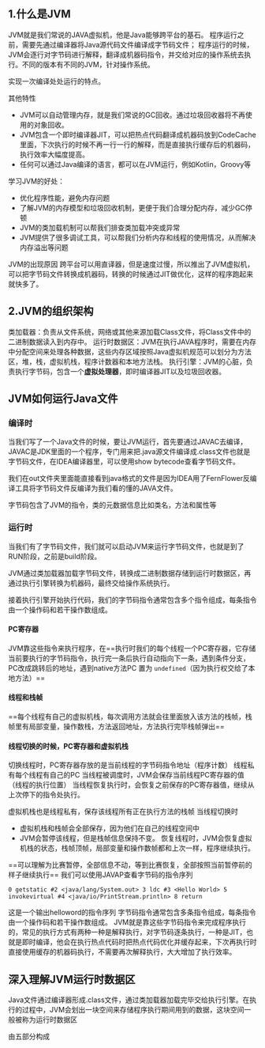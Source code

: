 ## 1.什么是JVM
JVM就是我们常说的JAVA虚拟机，他是Java能够跨平台的基石。
程序运行之前，需要先通过编译器将Java源代码文件编译成字节码文件；
程序运行的时候，JVM会逐行对字节码进行解释，翻译成机器码指令，并交给对应的操作系统去执行。不同的版本有不同的JVM，针对操作系统。

实现一次编译处处运行的特点。

其他特性
- JVM可以自动管理内存，就是我们常说的GC回收。通过垃圾回收器将不再使用的对象回收。
- JVM包含一个即时编译器JIT，可以把热点代码翻译成机器码放到CodeCache里面，下次执行的时候不再一行一行的解释，而是直接执行缓存后的机器码，执行效率大幅度提高。
- 任何可以通过Java编译的语言，都可以在JVM运行，例如Kotlin，Groovy等

学习JVM的好处：
- 优化程序性能，避免内存问题
- 了解JVM的内存模型和垃圾回收机制，更便于我们合理分配内存，减少GC停顿
- JVM的类加载机制可以帮我们排查类加载冲突或异常
- JVM提供了很多调试工具，可以帮我们分析内存和线程的使用情况，从而解决内存溢出等问题

JVM的出现原因
跨平台可以用直译器，但是速度过慢，所以推出了JVM虚拟机，可以把字节码文件转换成机器码，转换的时候通过JIT做优化，这样的程序跑起来就快多了。

## 2.JVM的组织架构
类加载器：负责从文件系统，网络或其他来源加载Class文件，将Class文件中的二进制数据读入到内存中。
运行时数据区：JVM在执行JAVA程序时，需要在内存中分配空间来处理各种数据，这些内存区域按照Java虚拟机规范可以划分为方法区，堆，栈，虚拟机栈，程序计数器和本地方法栈。
执行引擎：JVM的心脏，负责执行字节码，包含一个**虚拟处理器**，即时编译器JIT以及垃圾回收器。

## JVM如何运行Java文件

### 编译时
当我们写了一个Java文件的时候，要让JVM运行，首先要通过JAVAC去编译，JAVAC是JDK里面的一个程序，专门用来把.java源文件编译成.class文件也就是字节码文件，在IDEA编译器里，可以使用show bytecode查看字节码文件。

我们在out文件夹里面能直接看到java格式的文件是因为IDEA用了FernFlower反编译工具将字节码文件反编译为我们看的懂的JAVA文件。

字节码包含了JVM的指令，类的元数据信息比如类名，方法和属性等

### 运行时
当我们有了字节码文件，我们就可以启动JVM来运行字节码文件，也就是到了RUN阶段，之前是build阶段。

JVM通过类加载器加载字节码文件，转换成二进制数据存储到运行时数据区，再通过执行引擎转换为机器码，最终交给操作系统执行。

接着执行引擎开始执行代码，我们的字节码指令通常包含多个指令组成，每条指令由一个操作码和若干操作数组成。
#### PC寄存器
JVM靠这些指令来执行程序，在==执行时我们的每个线程一个PC寄存器，它存储当前要执行的字节码指令，执行完一条后执行自动指向下一条，遇到条件分支，PC改成跳转后的地址，遇到native方法PC 置为 `undefined`（因为执行权交给了本地方法）==

#### 线程和栈帧
==每个线程有自己的虚拟机栈，每次调用方法就会往里面放入该方法的栈帧，栈帧里有局部变量，操作数栈，方法返回地址，方法执行完毕栈帧弹出==

#### 线程切换的时候，PC寄存器和虚拟机栈
切换线程时，PC寄存器存放的是当前线程的字节码指令地址（程序计数）
线程私有每个线程有自己的PC
当线程被调度时，JVM会保存当前线程PC寄存器的值（线程的执行位置）
当线程恢复执行时，会恢复之前保存的PC寄存器值，继续从上次停下的指令处执行。

虚拟机栈也是线程私有，保存该线程所有正在执行方法的栈帧
当线程切换时
- 虚拟机栈和栈帧会全部保存，因为他们在自己的线程空间中
- JVM会暂停该线程，但是栈帧信息保持不变。
恢复线程时，JVM会恢复虚拟机栈的状态，栈帧顶帧，局部变量和操作数帧都和上次一样，程序继续执行。

==可以理解为比赛暂停，全部信息不动，等到比赛恢复，全部按照当前暂停前的样子继续执行==
我们可以使用JAVAP查看字节码的指令序列
```
0 getstatic #2 <java/lang/System.out> 3 ldc #3 <Hello World> 5 invokevirtual #4 <java/io/PrintStream.println> 8 return
```
这是一个输出helloword的指令序列
字节码指令通常包含多条指令组成，每条指令由一个操作码和若干操作数组成。
JVM就是靠这些字节码指令来完成程序执行的，常见的执行方式有两种一种是解释执行，对字节码逐条执行，一种是JIT，也就是即时编译，他会在执行热点代码时把热点代码优化并缓存起来，下次再执行时直接使用缓存的机器码执行，不需要再次解释执行，大大增加了执行效率。

## 深入理解JVM运行时数据区

Java文件通过编译器形成.class文件，通过类加载器加载完毕交给执行引擎。在执行的过程中，JVM会划出一块空间来存储程序执行期间用到的数据，这块空间一般被称为运行时数据区

由五部分构成
